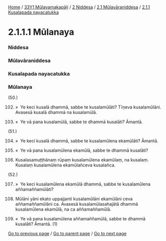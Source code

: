 
[Home](/) / [33Y1 Mūlayamakapāḷi](/tipitaka/33Y1.md) / [2 Niddesa](/tipitaka/33Y1/2.md) / [2.1 Mūlavāraniddesa](/tipitaka/33Y1/2/2.1.md) / [2.1.1 Kusalapada nayacatukka](/tipitaka/33Y1/2/2.1/2.1.1.md)

# 2.1.1.1 Mūlanaya

### Niddesa

### Mūlavāraniddesa

### Kusalapada nayacatukka

### Mūlanaya

(50.)

102. »  Ye keci kusalā dhammā, sabbe te kusalamūlāti? Tīṇeva kusalamūlāni. Avasesā kusalā dhammā na kusalamūlā.

103. «  Ye vā pana kusalamūlā, sabbe te dhammā kusalāti? Āmantā.

(51.)

104. »  Ye keci kusalā dhammā, sabbe te kusalamūlena ekamūlāti? Āmantā.

105. «  Ye vā pana kusalamūlena ekamūlā, sabbe te dhammā kusalāti?

106. Kusalasamuṭṭhānaṃ rūpaṃ kusalamūlena ekamūlaṃ, na kusalaṃ. Kusalaṃ kusalamūlena ekamūlañceva kusalañca.

(52.)

107. »  Ye keci kusalamūlena ekamūlā dhammā, sabbe te kusalamūlena aññamaññamūlāti?

108. Mūlāni yāni ekato uppajjanti kusalamūlāni ekamūlāni ceva aññamaññamūlāni ca. Avasesā kusalamūlasahajātā dhammā kusalamūlena ekamūlā, na ca aññamaññamūlā.

109. «  Ye vā pana kusalamūlena aññamaññamūlā, sabbe te dhammā kusalāti? Āmantā. (1)

[Go to previous page](/tipitaka/33Y1/2/2.1/2.1.1.md) / [Go to parent page](/tipitaka/33Y1/2/2.1/2.1.1.md) / [Go to next page](/tipitaka/33Y1/2/2.1/2.1.1/2.1.1.2.md)



